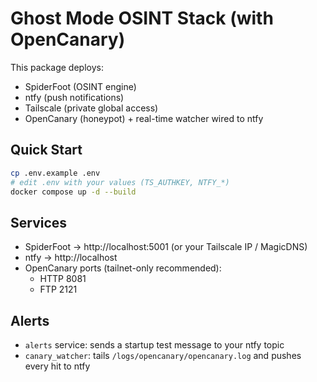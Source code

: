 # Ghost Mode OSINT Stack (with OpenCanary)

This package deploys:
- SpiderFoot (OSINT engine)
- ntfy (push notifications)
- Tailscale (private global access)
- OpenCanary (honeypot) + real-time watcher wired to ntfy

## Quick Start
```bash
cp .env.example .env
# edit .env with your values (TS_AUTHKEY, NTFY_*)
docker compose up -d --build
```

## Services
- SpiderFoot → http://localhost:5001 (or your Tailscale IP / MagicDNS)
- ntfy → http://localhost
- OpenCanary ports (tailnet-only recommended):
  - HTTP 8081
  - FTP 2121

## Alerts
- `alerts` service: sends a startup test message to your ntfy topic
- `canary_watcher`: tails `/logs/opencanary/opencanary.log` and pushes every hit to ntfy
